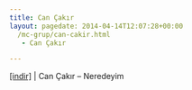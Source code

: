 ```yaml
---
title: Can Çakır
layout: pagedate: 2014-04-14T12:07:28+00:00
  /mc-grup/can-cakir.html
   - Can Çakır

---
```

<a href="https://cloud.mail.ru/public/96f5b1944029/Can%20%C3%87ak%C4%B1r%20-%20Neredeyim" target="_blank">[indir]</a> | Can Çakır &#8211; Neredeyim
